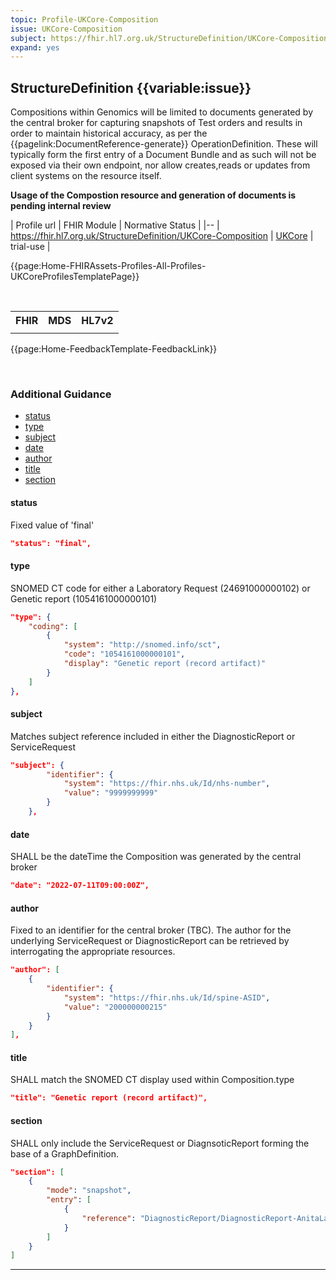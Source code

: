 ```yaml
---
topic: Profile-UKCore-Composition
issue: UKCore-Composition
subject: https://fhir.hl7.org.uk/StructureDefinition/UKCore-Composition
expand: yes
---
```


## StructureDefinition {{variable:issue}}

Compositions within Genomics will be limited to documents generated by the central broker for capturing snapshots of Test orders and results in order to maintain historical accuracy, as per the {{pagelink:DocumentReference-generate}} OperationDefinition. These will typically form the first entry of a Document Bundle and as such will not be exposed via their own endpoint, nor allow creates,reads or updates from client systems on the resource itself.

**Usage of the Compostion resource and generation of documents is pending internal review**



| Profile url | FHIR Module | Normative Status |
|--
| <a href= "https://simplifier.net/resolve?target=simplifier&canonical=https://fhir.hl7.org.uk/StructureDefinition/UKCore-Composition&scope=fhir.r4.ukcore.stu2@2.0.1-pre-release" target="_blank">https://fhir.hl7.org.uk/StructureDefinition/UKCore-Composition</a>  | [UKCore]() | trial-use |


{{page:Home-FHIRAssets-Profiles-All-Profiles-UKCoreProfilesTemplatePage}}

<div id="Examples" class="tabcontent">
          <ul>
          </ul>
        </div>

<div id="Mappings" class="tabcontent">
            <br />
                <table class="assets">
                    <tr><th>FHIR</th><th>MDS</th><th>HL7v2</th></tr>
                    <tr><td></td><td></td><td></td></tr>
                </table>
        </div>
<div id="Feedback" class="tabcontent">

{{page:Home-FeedbackTemplate-FeedbackLink}}
</div>
    


<br>

<h3 id='non-fql-header'> Additional Guidance </h3>

- <a href="#status">status</a>
- <a href="#type">type</a>
- <a href="#subject">subject</a>
- <a href="#date">date</a>
- <a href="#author">author</a>
- <a href="#title">title</a>
- <a href="#section">section</a>

<a name="status"></a>
<h4 class='additional-Guidance-Submenu'> status </h4>
Fixed value of 'final'

```json
"status": "final",
```

<a name="type"></a>
<h4 class='additional-Guidance-Submenu'> type </h4>
SNOMED CT code for either a Laboratory Request (24691000000102) or Genetic report (1054161000000101)

```json
"type": {
    "coding": [
        {
            "system": "http://snomed.info/sct",
            "code": "1054161000000101",
            "display": "Genetic report (record artifact)"
        }
    ]
},
```

<a name="subject"></a>
<h4 class='additional-Guidance-Submenu'> subject </h4>
Matches subject reference included in either the DiagnosticReport or ServiceRequest

```json
"subject": {
        "identifier": {
            "system": "https://fhir.nhs.uk/Id/nhs-number",
            "value": "9999999999"
        }
    },
```

<a name="date"></a>
<h4 class='additional-Guidance-Submenu'> date </h4>
SHALL be the dateTime the Composition was generated by the central broker

```json
"date": "2022-07-11T09:00:00Z",
```

<a name="author"></a>
<h4 class='additional-Guidance-Submenu'> author </h4>
Fixed to an identifier for the central broker (TBC). The author for the underlying ServiceRequest or DiagnosticReport can be retrieved by interrogating the appropriate resources.

```json
"author": [
    {
        "identifier": {
            "system": "https://fhir.nhs.uk/Id/spine-ASID",
            "value": "200000000215"
        }
    }
],
```

<a name="title"></a>
<h4 class='additional-Guidance-Submenu'> title </h4>
SHALL match the SNOMED CT display used within Composition.type

```json
"title": "Genetic report (record artifact)",
```

<a name="section"></a>
<h4 class='additional-Guidance-Submenu'> section </h4>
SHALL only include the ServiceRequest or DiagnsoticReport forming the base of a GraphDefinition.

```json
"section": [
    {
        "mode": "snapshot",
        "entry": [
            {
                "reference": "DiagnosticReport/DiagnosticReport-AnitaLamberts-Example"
            }
        ]
    }
]
```
---